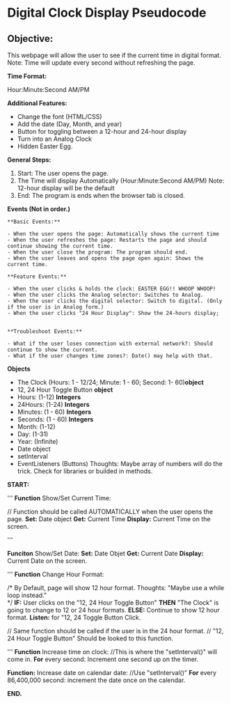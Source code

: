# Digital Clock Display Pseudocode

## Objective: 

This webpage will allow the user to see if the current time in digital format. Note: Time will update every second without refreshing the page. 

**Time Format:**

Hour:Minute:Second AM/PM

**Additional Features:**
- Change the font (HTML/CSS)
- Add the date (Day, Month, and year)
- Button for toggling between a 12-hour and 24-hour display
- Turn into an Analog Clock
- Hidden Easter Egg. 

**General Steps:**
1. Start: The user opens the page. 
2. The Time will display Automatically (Hour:Minute:Second AM/PM) Note: 12-hour display will be the default
3. End: The program is ends when the browser tab is closed. 

**Events (Not in order.)**

    **Basic Events:**    

    - When the user opens the page: Automatically shows the current time
    - When the user refreshes the page: Restarts the page and should continue showing the current time.
    - When the user close the program: The program should end. 
    - When the user leaves and opens the page open again: Shows the current time.

    **Feature Events:**

    - When the user clicks & holds the clock: EASTER EGG!! WHOOP WHOOP!
    - When the user clicks the Analog selector: Switches to Analog.
    - When the user clicks the digital selector: Switch to digital. (Only if the user is in Analog form.) 
    - When the user clicks "24 Hour Display": Show the 24-hours display;


    **Troubleshoot Events:**

    - What if the user loses connection with external network?: Should continue to show the current. 
    - What if the user changes time zones?: Date() may help with that. 

**Objects**
- The Clock (Hours: 1 - 12/24; Minute: 1 - 60; Second: 1- 60)**object**  
- 12, 24 Hour Toggle Button **object**
- Hours: (1-12) **Integers**
- 24Hours: (1-24) **Integers**
- Minutes: (1 - 60) **Integers**
- Seconds: (1 - 60) **Integers**
- Month: (1-12)
- Day: (1-31)
- Year: (Infinite)
- Date object 
- setInterval
- EventListeners (Buttons)
Thoughts: Maybe array of numbers will do the trick. Check for libraries or builded in methods. 


**START:**


'''
**Function** Show/Set Current Time: 

// Function should be called AUTOMATICALLY when the user opens the page.
    **Set:** Date object
    **Get:** Current Time
    **Display:** Current Time on the screen.
        

'''

**Funciton** Show/Set Date: 
    **Set:** Date Objet
    **Get:** Current Date
    **Display:** Current Date on the screen. 

'''
**Function** Change Hour Format:

/* By Default, page will show 12 hour format. 
   Thoughts: "Maybe use a while loop instead."  
*/
    **IF:** User clicks on the "12, 24 Hour Toggle Button" **THEN**
        "The Clock" is going to change to 12 or 24 hour formats. 
    **ELSE:**
        Continue to show 12 hour format.
        **Listen:** for "12, 24 Toggle Button Click. 

// Same function should be called if the user is in the 24 hour format.
// "12, 24 Hour Toggle Button" Should be looked to this function. 

'''
**Function** Increase time on clock:
    //This is where the "setInterval()" will come in. 
    **For** every second: 
        Increment one second up on the timer.

**Function:** Increase date on calendar date: 
    //Use "setInterval()"
    **For** every 86,400,000 second:
        increment the date once on the calendar. 


**END.**










